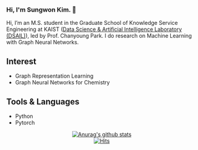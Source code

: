 <!--
**kpiswon/kpiswon** is a ✨ _special_ ✨ repository because its `README.md` (this file) appears on your GitHub profile.

Here are some ideas to get you started:

- 🔭 I’m currently working on ...
- 🌱 I’m currently learning ...
- 👯 I’m looking to collaborate on ...
- 🤔 I’m looking for help with ...
- 💬 Ask me about ...
- 📫 How to reach me: ...
- 😄 Pronouns: ...
- ⚡ Fun fact: ...
-->

### Hi, I'm Sungwon Kim. 👋 

Hi, I’m an M.S. student in the Graduate School of Knowledge Service Engineering at KAIST ([Data Science & Artificial Intelligence Laboratory (DSAIL)](http://dsail.kaist.ac.kr/)), led by Prof. Chanyoung Park. I do research on Machine Learning with Graph Neural Networks.

## Interest
- Graph Representation Learning
- Graph Neural Networks for Chemistry

## Tools & Languages
- Python  
- Pytorch  



 <div align=center>
	
[![Anurag's github stats](https://github-readme-stats.vercel.app/api?username=sung-won-kim)](https://github.com/anuraghazra/github-readme-stats)<br>
[![Hits](https://hits.seeyoufarm.com/api/count/incr/badge.svg?url=https%3A%2F%2Fgithub.com%2Fkpiswon&count_bg=%2379C83D&title_bg=%23555555&icon=&icon_color=%23E7E7E7&title=%EC%A1%B0%ED%9A%8C+%EC%88%98&edge_flat=false)](https://hits.seeyoufarm.com)
	
 </div>

